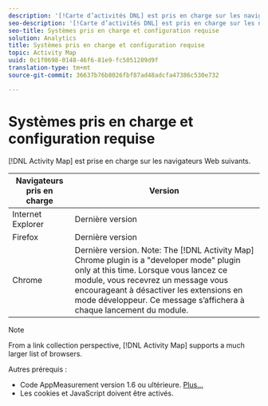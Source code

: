 ```yaml
---
description: '[!Carte d’activités DNL] est pris en charge sur les navigateurs Web suivants.'
seo-description: '[!Carte d’activités DNL] est pris en charge sur les navigateurs Web suivants.'
seo-title: Systèmes pris en charge et configuration requise
solution: Analytics
title: Systèmes pris en charge et configuration requise
topic: Activity Map
uuid: 0c1f0698-0148-46f6-81e9-fc5051289d9f
translation-type: tm+mt
source-git-commit: 36637b76b8026fbf87ad48adcfa47386c530e732

---
```



# Systèmes pris en charge et configuration requise

[!DNL Activity Map] est prise en charge sur les navigateurs Web suivants.

| Navigateurs pris en charge | Version  |
|--- |--- |
| Internet Explorer | Dernière version |
| Firefox | Dernière version |
| Chrome | Dernière version. Note:  The [!DNL Activity Map] Chrome plugin is a "developer mode" plugin only at this time. Lorsque vous lancez ce module, vous recevrez un message vous encourageant à désactiver les extensions en mode développeur. Ce message s’affichera à chaque lancement du module. |

>[!NOTE]
>
>From a link collection perspective, [!DNL Activity Map] supports a much larger list of browsers.

Autres prérequis :

* Code AppMeasurement version 1.6 ou ultérieure. [Plus...](/help/analyze/activity-map/activitymap-getting-started/activitymap-getting-started-admins/activitymap-enable.md)
* Les cookies et JavaScript doivent être activés.


